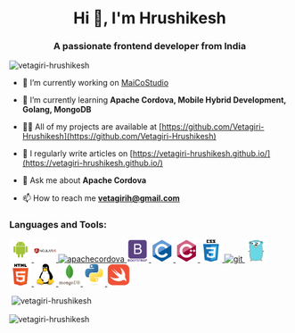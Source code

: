 <h1 align="center">Hi 👋, I'm Hrushikesh</h1>
<h3 align="center">A passionate frontend developer from India</h3>

<p align="left"> <img src="https://komarev.com/ghpvc/?username=vetagiri-hrushikesh&label=Profile%20views&color=0e75b6&style=flat" alt="vetagiri-hrushikesh" /> </p>

- 🔭 I’m currently working on [MaiCoStudio](https://github.com/maighacom)

- 🌱 I’m currently learning **Apache Cordova, Mobile Hybrid Development, Golang, MongoDB**

- 👨‍💻 All of my projects are available at [https://github.com/Vetagiri-Hrushikesh](https://github.com/Vetagiri-Hrushikesh)

- 📝 I regularly write articles on [https://vetagiri-hrushikesh.github.io/](https://vetagiri-hrushikesh.github.io/)

- 💬 Ask me about **Apache Cordova**

- 📫 How to reach me **vetagirih@gmail.com**

<!-- <h3 align="left">Connect with me:</h3>
<p align="left">
<a href="https://twitter.com/@hrushey1" target="blank"><img align="center" src="https://raw.githubusercontent.com/rahuldkjain/github-profile-readme-generator/neutral-icons/src/images/icons/Social/twitter.svg" alt="@hrushey1" height="30" width="40" /></a>
<a href="https://linkedin.com/in/vetagiri hrushikesh" target="blank"><img align="center" src="https://raw.githubusercontent.com/rahuldkjain/github-profile-readme-generator/neutral-icons/src/images/icons/Social/linked-in-alt.svg" alt="vetagiri hrushikesh" height="30" width="40" /></a>
<a href="https://instagram.com/hrushey" target="blank"><img align="center" src="https://raw.githubusercontent.com/rahuldkjain/github-profile-readme-generator/neutral-icons/src/images/icons/Social/instagram.svg" alt="hrushey" height="30" width="40" /></a>
<a href="https://auth.geeksforgeeks.org/user/vetagirih" target="blank"><img align="center" src="https://raw.githubusercontent.com/rahuldkjain/github-profile-readme-generator/neutral-icons/src/images/icons/Social/geeks-for-geeks.svg" alt="vetagirih" height="30" width="40" /></a>
</p> -->

<h3 align="left">Languages and Tools:</h3>
<p align="left"> <a href="https://developer.android.com" target="_blank"> <img src="https://raw.githubusercontent.com/devicons/devicon/master/icons/android/android-original-wordmark.svg" alt="android" width="40" height="40"/> </a> <a href="https://angular.io" target="_blank"> <img src="https://raw.githubusercontent.com/devicons/devicon/master/icons/angularjs/angularjs-original-wordmark.svg" alt="angularjs" width="40" height="40"/> </a> <a href="https://cordova.apache.org/" target="_blank"> <img src="https://www.vectorlogo.zone/logos/apache_cordova/apache_cordova-icon.svg" alt="apachecordova" width="40" height="40"/> </a> <a href="https://getbootstrap.com" target="_blank"> <img src="https://raw.githubusercontent.com/devicons/devicon/master/icons/bootstrap/bootstrap-plain-wordmark.svg" alt="bootstrap" width="40" height="40"/> </a> <a href="https://www.cprogramming.com/" target="_blank"> <img src="https://raw.githubusercontent.com/devicons/devicon/master/icons/c/c-original.svg" alt="c" width="40" height="40"/> </a> <a href="https://www.w3schools.com/cpp/" target="_blank"> <img src="https://raw.githubusercontent.com/devicons/devicon/master/icons/cplusplus/cplusplus-original.svg" alt="cplusplus" width="40" height="40"/> </a> <a href="https://www.w3schools.com/css/" target="_blank"> <img src="https://raw.githubusercontent.com/devicons/devicon/master/icons/css3/css3-original-wordmark.svg" alt="css3" width="40" height="40"/> </a> <a href="https://git-scm.com/" target="_blank"> <img src="https://www.vectorlogo.zone/logos/git-scm/git-scm-icon.svg" alt="git" width="40" height="40"/> </a> <a href="https://golang.org" target="_blank"> <img src="https://raw.githubusercontent.com/devicons/devicon/master/icons/go/go-original.svg" alt="go" width="40" height="40"/> </a> <a href="https://www.w3.org/html/" target="_blank"> <img src="https://raw.githubusercontent.com/devicons/devicon/master/icons/html5/html5-original-wordmark.svg" alt="html5" width="40" height="40"/> </a> <a href="https://www.linux.org/" target="_blank"> <img src="https://raw.githubusercontent.com/devicons/devicon/master/icons/linux/linux-original.svg" alt="linux" width="40" height="40"/> </a> <a href="https://www.mongodb.com/" target="_blank"> <img src="https://raw.githubusercontent.com/devicons/devicon/master/icons/mongodb/mongodb-original-wordmark.svg" alt="mongodb" width="40" height="40"/> </a> <a href="https://www.python.org" target="_blank"> <img src="https://raw.githubusercontent.com/devicons/devicon/master/icons/python/python-original.svg" alt="python" width="40" height="40"/> </a> <a href="https://developer.apple.com/swift/" target="_blank"> <img src="https://raw.githubusercontent.com/devicons/devicon/master/icons/swift/swift-original.svg" alt="swift" width="40" height="40"/> </a> </p>

<p>&nbsp;<img align="center" src="https://github-readme-stats.vercel.app/api?username=vetagiri-hrushikesh&show_icons=true&locale=en" alt="vetagiri-hrushikesh" /></p>

<p><img align="center" src="https://github-readme-streak-stats.herokuapp.com/?user=vetagiri-hrushikesh&" alt="vetagiri-hrushikesh" /></p>
